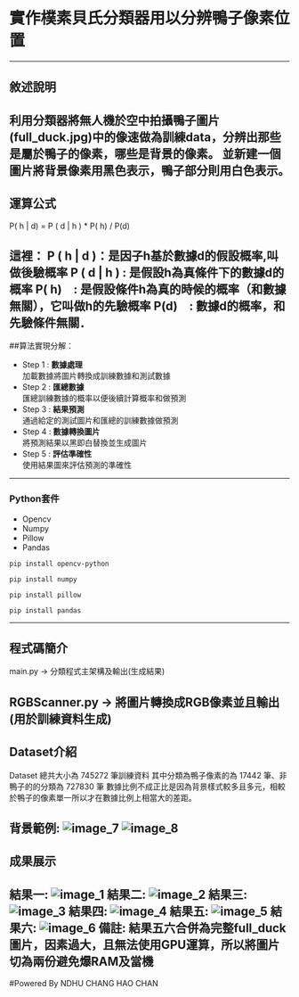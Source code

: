 # 實作樸素貝氏分類器用以分辨鴨子像素位置 
---
## 敘述說明
利用分類器將無人機於空中拍攝鴨子圖片(full_duck.jpg)中的像速做為訓練data，分辨出那些是屬於鴨子的像素，哪些是背景的像素。
並新建一個圖片將背景像素用黑色表示，鴨子部分則用白色表示。
---
## 運算公式
P( h | d) = P ( d | h ) * P( h) / P(d)

這裡：
P ( h | d )：是因子h基於數據d的假設概率,叫做後驗概率
P ( d | h ) : 是假設h為真條件下的數據d的概率
P( h)　: 是假設條件h為真的時候的概率（和數據無關），它叫做h的先驗概率
P(d)　: 數據d的概率，和先驗條件無關．
---
##算法實現分解：
* Step 1 : **數據處理**  
加載數據將圖片轉換成訓練數據和測試數據 
* Step 2 : **匯總數據**  
匯總訓練數據的概率以便後續計算概率和做預測 
* Step 3 : **結果預測**  
通過給定的測試圖片和匯總的訓練數據做預測
* Step 4 : **數據轉換圖片**  
將預測結果以黑即白替換並生成圖片 
* Step 5 : **評估準確性**  
使用結果圖來評估預測的準確性     
---   
### Python套件
*   Opencv
*   Numpy
*	Pillow
*	Pandas
```
pip install opencv-python

pip install numpy

pip install pillow

pip install pandas
```
---
## 程式碼簡介

main.py -> 分類程式主架構及輸出(生成結果)

RGBScanner.py ->  將圖片轉換成RGB像素並且輸出(用於訓練資料生成)
---
## Dataset介紹

Dataset 總共大小為 745272 筆訓練資料
其中分類為鴨子像素的為 17442 筆、非鴨子的的分類為 727830 筆
數據比例不成正比是因為背景樣式較多且多元，相較於鴨子的像素單一所以才在數據比例上相當大的差距。

背景範例:
![image_7](https://github.com/Aaron-Ace/DuckRecognition/blob/aecd29b5be79de4b4f376ae012f07a482b948979/image/backgroud.jpg)
![image_8](https://github.com/Aaron-Ace/DuckRecognition/blob/aecd29b5be79de4b4f376ae012f07a482b948979/image/backgroung1.jpg)
---
## 成果展示

結果一:
![image_1](https://github.com/Aaron-Ace/DuckRecognition/blob/aecd29b5be79de4b4f376ae012f07a482b948979/result/duck_1.jpg)
結果二:
![image_2](https://github.com/Aaron-Ace/DuckRecognition/blob/aecd29b5be79de4b4f376ae012f07a482b948979/result/duck_2.jpg)
結果三:
![image_3](https://github.com/Aaron-Ace/DuckRecognition/blob/aecd29b5be79de4b4f376ae012f07a482b948979/result/duck_3.jpg)
結果四:
![image_4](https://github.com/Aaron-Ace/DuckRecognition/blob/aecd29b5be79de4b4f376ae012f07a482b948979/result/duck_4.jpg)
結果五:
![image_5](https://github.com/Aaron-Ace/DuckRecognition/blob/aecd29b5be79de4b4f376ae012f07a482b948979/result/full_duck_1.jpg)
結果六:
![image_6](https://github.com/Aaron-Ace/DuckRecognition/blob/aecd29b5be79de4b4f376ae012f07a482b948979/result/full_duck_2.jpg)
備註:
結果五六合併為完整full_duck圖片，因素過大，且無法使用GPU運算，所以將圖片切為兩份避免爆RAM及當機
---
#Powered By NDHU CHANG HAO CHAN